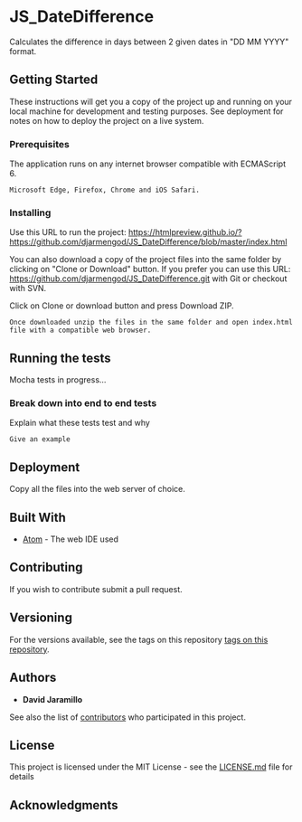 # JS_DateDifference
Calculates the difference in days between 2 given dates in "DD MM YYYY" format.

## Getting Started

These instructions will get you a copy of the project up and running on your local machine for development and testing purposes. See deployment for notes on how to deploy the project on a live system.

### Prerequisites

The application runs on any internet browser compatible with ECMAScript 6.

```
Microsoft Edge, Firefox, Chrome and iOS Safari.
```

### Installing

Use this URL to run the project: https://htmlpreview.github.io/?https://github.com/djarmengod/JS_DateDifference/blob/master/index.html

You can also download a copy of the project files into the same folder by clicking on "Clone or Download" button. If you prefer you can use this URL: https://github.com/djarmengod/JS_DateDifference.git with Git or checkout with SVN.

Click on Clone or download button and press Download ZIP.

```
Once downloaded unzip the files in the same folder and open index.html file with a compatible web browser.
```

## Running the tests

Mocha tests in progress...

### Break down into end to end tests

Explain what these tests test and why

```
Give an example
```

## Deployment

Copy all the files into the web server of choice.

## Built With

* [Atom](https://ide.atom.io/) - The web IDE used

## Contributing

If you wish to contribute submit a pull request.

## Versioning

For the versions available, see the tags on this repository [tags on this repository](https://github.com/djarmengod/JS_DateDifference/tags).

## Authors

* **David Jaramillo**

See also the list of [contributors](https://github.com/your/project/contributors) who participated in this project.

## License

This project is licensed under the MIT License - see the [LICENSE.md](LICENSE.md) file for details

## Acknowledgments
